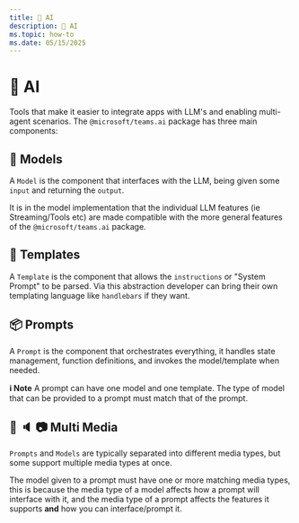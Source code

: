 ```yaml
---
title: 🤖 AI
description: 🤖 AI
ms.topic: how-to
ms.date: 05/15/2025
---
```


# 🤖 AI

Tools that make it easier to integrate apps with LLM's and enabling multi-agent scenarios. The `@microsoft/teams.ai` package has three main components:

## 🧠 Models

A `Model` is the component that interfaces with the LLM, being given some `input` and returning the `output`.

It is in the model implementation that the individual LLM features (ie Streaming/Tools etc) are made compatible with the more general features of the `@microsoft/teams.ai` package.

## 📄 Templates

A `Template` is the component that allows the `instructions` or "System Prompt" to be parsed. Via this abstraction developer can bring their own templating language like `handlebars` if they want.

## 📦 Prompts

A `Prompt` is the component that orchestrates everything, it handles state management, function definitions, and invokes the model/template when needed.

**ℹ️ Note** A prompt can have one model and one template. The type of model that can be provided to a prompt must match that of the prompt.

## 💬 🔈 📷 Multi Media

`Prompts` and `Models` are typically separated into different media types, but some support multiple media types at once.

The model given to a prompt must have one or more matching media types, this is because the media type of a model affects how a prompt will interface with it, and the media type of a prompt affects the features it supports **and** how you can interface/prompt it.